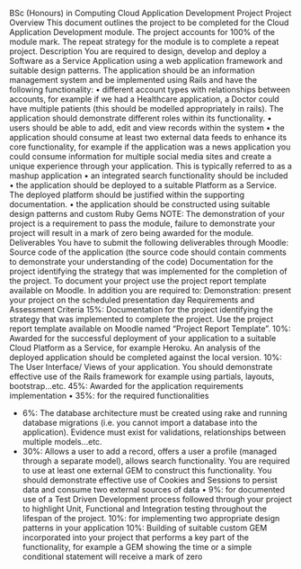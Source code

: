 BSc (Honours) in Computing
Cloud Application Development Project
Project Overview
This document outlines the project to be completed for the Cloud Application Development module.
The project accounts for 100% of the module mark. The repeat strategy for the module is to
complete a repeat project.
Description
You are required to design, develop and deploy a Software as a Service Application using a web
application framework and suitable design patterns. The application should be an information
management system and be implemented using Rails and have the following functionality:
• different account types with relationships between accounts, for example if we had a Healthcare
application, a Doctor could have multiple patients (this should be modelled appropriately in
rails). The application should demonstrate different roles within its functionality.
• users should be able to add, edit and view records within the system
• the application should consume at least two external data feeds to enhance its core functionality,
for example if the application was a news application you could consume information for
multiple social media sites and create a unique experience through your application. This is
typically referred to as a mashup application
• an integrated search functionality should be included
• the application should be deployed to a suitable Platform as a Service. The deployed platform
should be justified within the supporting documentation.
• the application should be constructed using suitable design patterns and custom Ruby Gems
NOTE: The demonstration of your project is a requirement to pass the
module, failure to demonstrate your project will result in a mark of zero
being awarded for the module. 
Deliverables
You have to submit the following deliverables through Moodle:
Source code of the application (the source code should contain comments to demonstrate your
understanding of the code)
Documentation for the project identifying the strategy that was implemented for the completion of
the project. To document your project use the project report template available on Moodle.
In addition you are required to:
Demonstration: present your project on the scheduled presentation day
Requirements and Assessment Criteria
15%: Documentation for the project identifying the strategy that was implemented to complete
the project. Use the project report template available on Moodle named “Project Report
Template”.
10%: Awarded for the successful deployment of your application to a suitable Cloud Platform as
a Service, for example Heroku. An analysis of the deployed application should be completed
against the local version.
10%: The User Interface/ Views of your application. You should demonstrate effective use of the
Rails framework for example using partials, layouts, bootstrap…etc.
45%: Awarded for the application requirements implementation
• 35%: for the required functionalities
- 6%: The database architecture must be created using rake and running database migrations
(i.e. you cannot import a database into the application). Evidence must exist for validations,
relationships between multiple models…etc.
- 30%: Allows a user to add a record, offers a user a profile (managed through a separate
model), allows search functionality. You are required to use at least one external GEM to
construct this functionality. You should demonstrate effective use of Cookies and Sessions
to persist data and consume two external sources of data
• 9%: for documented use of a Test Driven Development process followed through your project
to highlight Unit, Functional and Integration testing throughout the lifespan of the project.
10%: for implementing two appropriate design patterns in your application
10%: Building of suitable custom GEM incorporated into your project that performs a key part
of the functionality, for example a GEM showing the time or a simple conditional statement will
receive a mark of zero